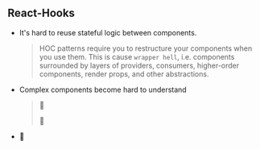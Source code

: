 

## React-Hooks

- It's hard to reuse stateful logic between components.

  > HOC patterns require you to restructure your components when you use them. This is cause `wrapper hell`, i.e. components surrounded by layers of providers, consumers, higher-order components, render props, and other abstractions.

- Complex components become hard to understand

  > 🔌
  >
  > 🔌

- 🔌